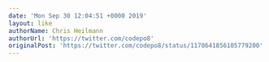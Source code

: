 ```yaml
---
date: 'Mon Sep 30 12:04:51 +0000 2019'
layout: like
authorName: Chris Heilmann
authorUrl: 'https://twitter.com/codepo8'
originalPost: 'https://twitter.com/codepo8/status/1178641856105779200'
---
```

